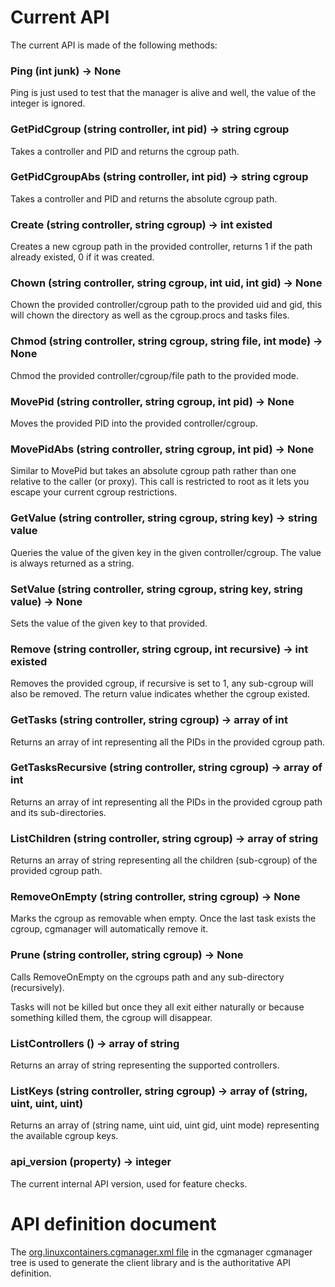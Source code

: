 # Current API
The current API is made of the following methods:

### Ping (int junk) -> None
Ping is just used to test that the manager is alive and well, the value of the integer is ignored.

### GetPidCgroup (string controller, int pid) -> string cgroup
Takes a controller and PID and returns the cgroup path.

### GetPidCgroupAbs (string controller, int pid) -> string cgroup
Takes a controller and PID and returns the absolute cgroup path.

### Create (string controller, string cgroup) -> int existed
Creates a new cgroup path in the provided controller, returns 1
if the path already existed, 0 if it was created.

### Chown (string controller, string cgroup, int uid, int gid) -> None
Chown the provided controller/cgroup path to the provided uid and gid,
this will chown the directory as well as the cgroup.procs and tasks files.

### Chmod (string controller, string cgroup, string file, int mode) -> None
Chmod the provided controller/cgroup/file path to the provided mode.

### MovePid (string controller, string cgroup, int pid) -> None
Moves the provided PID into the provided controller/cgroup.

### MovePidAbs (string controller, string cgroup, int pid) -> None
Similar to MovePid but takes an absolute cgroup path rather than one relative
to the caller (or proxy). This call is restricted to root as it lets you escape
your current cgroup restrictions.

### GetValue (string controller, string cgroup, string key) -> string value
Queries the value of the given key in the given controller/cgroup.
The value is always returned as a string.

### SetValue (string controller, string cgroup, string key, string value) -> None
Sets the value of the given key to that provided.

### Remove (string controller, string cgroup, int recursive) -> int existed
Removes the provided cgroup, if recursive is set to 1, any sub-cgroup will also be removed.
The return value indicates whether the cgroup existed.

### GetTasks (string controller, string cgroup) -> array of int
Returns an array of int representing all the PIDs in the provided cgroup path.

### GetTasksRecursive (string controller, string cgroup) -> array of int
Returns an array of int representing all the PIDs in the provided cgroup path and its sub-directories.

### ListChildren (string controller, string cgroup) -> array of string
Returns an array of string representing all the children (sub-cgroup) of the provided cgroup path.

### RemoveOnEmpty (string controller, string cgroup) -> None
Marks the cgroup as removable when empty.
Once the last task exists the cgroup, cgmanager will automatically remove it.

### Prune (string controller, string cgroup) -> None
Calls RemoveOnEmpty on the cgroups path and any sub-directory (recursively).

Tasks will not be killed but once they all exit either naturally or
because something killed them, the cgroup will disappear.

### ListControllers () -> array of string
Returns an array of string representing the supported controllers.

### ListKeys (string controller, string cgroup) -> array of (string, uint, uint, uint)
Returns an array of (string name, uint uid, uint gid, uint mode) representing the available cgroup keys.

### api\_version (property) -> integer
The current internal API version, used for feature checks.

# API definition document
The [org.linuxcontainers.cgmanager.xml file](https://github.com/lxc/cgmanager/blob/master/org.linuxcontainers.cgmanager.xml)
in the cgmanager cgmanager tree is used to generate the client library and is the authoritative API definition.
